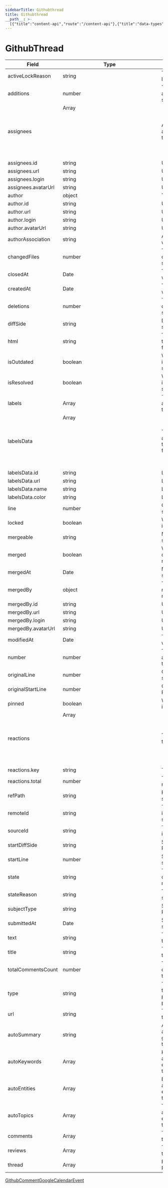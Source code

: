 ```yaml
---
sidebarTitle: Githubthread
title: Githubthread
__path__: >-
  [{"title":"content-api","route":"/content-api"},{"title":"data-types","route":"/content-api/data-types"},{"title":"Githubthread","route":"/content-api/data-types/githubthread"}]
---
```


# GithubThread

| Field | Type | Description |
| --- | --- | --- |
| activeLockReason | string | The reason for the lock. |
| additions | number | The number of additions; PR specific |
| assignees | Array<object> | A list of users assigned to the thread. |
| assignees.id | string | User’s ID. |
| assignees.url | string | User’s profile URL. |
| assignees.login | string | User’s login name. |
| assignees.avatarUrl | string | User’s avatar URL. |
| author | object | Thread’s author. |
| author.id | string | User’s ID. |
| author.url | string | User’s profile URL. |
| author.login | string | User’s login name. |
| author.avatarUrl | string | User’s avatar URL. |
| authorAssociation | string | Author association with the repository. |
| changedFiles | number | The number of changed files; PR specific |
| closedAt | Date | The date the thread was closed. |
| createdAt | Date | The date the thread was created. |
| deletions | number | The number of deletions; PR specific |
| diffSide | string | Diff side; Review specific |
| html | string | The body of the thread in HTML format. |
| isOutdated | boolean | Whether the thread is outdated; Review specific |
| isResolved | boolean | Whether the thread is resolved; Review specific |
| labels | Array<string> | The labels associated with the thread. |
| labelsData | Array<object> | The labels associated with the thread in JSON format. |
| labelsData.id | string | Label’s ID. |
| labelsData.url | string | Label’s URL. |
| labelsData.name | string | Label’s name. |
| labelsData.color | string | Label’s color. |
| line | number | Original line; Review specific |
| locked | boolean | Whether the thread is locked. |
| mergeable | string | Mergeable state; PR specific |
| merged | boolean | Whether the changes are merged; PR specific |
| mergedAt | Date | Merge date; PR specific |
| mergedBy | object | The user who merged the pull request. |
| mergedBy.id | string | User’s ID. |
| mergedBy.url | string | User’s profile URL. |
| mergedBy.login | string | User’s login name. |
| mergedBy.avatarUrl | string | User’s avatar URL. |
| modifiedAt | Date | The date the thread was last modified. |
| number | number | The unique number associated with the thread. |
| originalLine | number | Original line; Review specific |
| originalStartLine | number | Original start line; Review specific |
| pinned | boolean | Whether the thread is pinned. |
| reactions | Array<object> | The reactions to the thread. |
| reactions.key | string | The reaction type. |
| reactions.total | number | The total number of reactions. |
| refPath | string | File path; Review specific |
| remoteId | string | The unique identifier in the source. |
| sourceId | string | The source identifier. |
| startDiffSide | string | Start diff side; Review specific |
| startLine | number | Start line; Review specific |
| state | string | Thread’s state: open, closed, or merged. |
| stateReason | string | The reason for the state of the thread. |
| subjectType | string | Subject type; Review specific |
| submittedAt | Date | Submit date; PR specific |
| text | string | The body of the thread. |
| title | string | The title of the thread. |
| totalCommentsCount | number | The number of comments on the thread. |
| type | string | The type of the thread: issue, pull\_request, or pull\_request\_review. |
| url | string | The URL of the thread. |
| autoSummary | string | A summary automatically generated based on the thread content. |
| autoKeywords | Array<string> | Keywords automatically extracted from the thread’s content. |
| autoEntities | Array<string> | Entities automatically extracted from the thread’s content. |
| autoTopics | Array<string> | Topics automatically extracted from the thread’s content. |
| comments | Array<GithubComment> | The comments on the thread. |
| reviews | Array<GithubThread> | The reviews on the thread; PR specific. |
| thread | Array<GithubThread> | Parent thread; Review specific. |

[GithubComment](/content-api/data-types/githubcomment "GithubComment")[GoogleCalendarEvent](/content-api/data-types/googlecalendarevent "GoogleCalendarEvent")